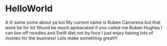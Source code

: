 # HelloWorld
A lil some some about ya boi 
My current name is Ruben Camarena but that wont be for lot 
Would be much apreacated if you called me Ruben Hughes
I can live off noodles and Swift diet not by foce I just enjoy having lots of monies for the business! 
Lets make something great!!!
